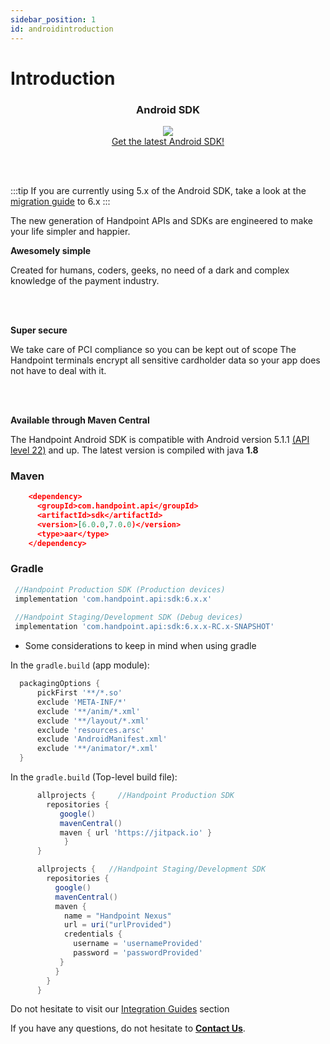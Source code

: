 ```yaml
---
sidebar_position: 1
id: androidintroduction
---
```


# Introduction




<div class="card-demo" align='middle'  >
  <div class="card card-background" >
    <div class="card__header">
      <h3>Android SDK</h3>
    </div>
    <div class="card__body">
      <a href="https://search.maven.org/artifact/com.handpoint.api/sdk/">
  <img src="https://handpoint.imgix.net/ballicons/small/android.png"/> 
</a>
    </div>
    <div class="card__footer">
      <a class="button button--primary" href="https://search.maven.org/artifact/com.handpoint.api/sdk/" >Get the latest Android SDK!</a>
    </div>
  </div>
</div>

<br></br>

:::tip
If you are currently using 5.x of the Android SDK, take a look at the [migration guide](androidmigrationguide.md) to 6.x
:::


The new generation of Handpoint APIs and SDKs are engineered to make your life simpler and happier.

**Awesomely simple**

Created for humans, coders, geeks, no need of a dark and complex knowledge of the payment industry.

<br></br>

**Super secure**

We take care of PCI compliance so you can be kept out of scope
The Handpoint terminals encrypt all sensitive cardholder data so your app does not have to deal with it.



<br></br>


**Available through Maven Central**

The Handpoint Android SDK is compatible with Android version 5.1.1 [(API level 22)](https://developer.android.com/about/versions/lollipop/android-5.1) and up.
The latest version is compiled with java **1.8**

### Maven

```json
    <dependency>
      <groupId>com.handpoint.api</groupId>
      <artifactId>sdk</artifactId>
      <version>[6.0.0,7.0.0)</version>
      <type>aar</type>
    </dependency>
```

### Gradle

```groovy
 //Handpoint Production SDK (Production devices)
 implementation 'com.handpoint.api:sdk:6.x.x'
    
 //Handpoint Staging/Development SDK (Debug devices)
 implementation 'com.handpoint.api:sdk:6.x.x-RC.x-SNAPSHOT'
```



- Some considerations to keep in mind when using gradle

 In the `gradle.build` (app module):

  ```groovy
    packagingOptions {
        pickFirst '**/*.so'
        exclude 'META-INF/*'
        exclude '**/anim/*.xml'
        exclude '**/layout/*.xml'
        exclude 'resources.arsc'
        exclude 'AndroidManifest.xml'
        exclude '**/animator/*.xml'
    }
  ```

  In the `gradle.build` (Top-level build file):

  ```groovy
        allprojects {     //Handpoint Production SDK
          repositories {
             google()
             mavenCentral()
             maven { url 'https://jitpack.io' }
              }
        }
  ```

  ```groovy
        allprojects {   //Handpoint Staging/Development SDK
          repositories {
            google()
            mavenCentral()
            maven {
              name = "Handpoint Nexus"
              url = uri("urlProvided")
              credentials {
                username = 'usernameProvided'
                password = 'passwordProvided'
             }
            }
          }
        }
  ```

Do not hesitate to visit our [Integration Guides](androidintegrationguide) section

If you have any questions, do not hesitate to **[Contact Us](mailto:support@handpoint.com)**.
